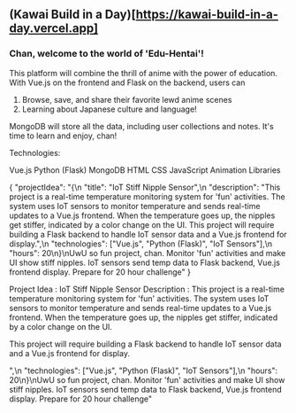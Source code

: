 ## (Kawai Build in a Day)[https://kawai-build-in-a-day.vercel.app]

### Chan, welcome to the world of 'Edu-Hentai'! 

This platform will combine the thrill of anime with the power of education. 
With Vue.js on the frontend and Flask on the backend, users can 

1. Browse, save, and share their favorite lewd anime scenes
2. Learning about Japanese culture and language! 

MongoDB will store all the data, including user collections and notes. It's time to learn and enjoy, chan!

Technologies:

Vue.js
Python (Flask)
MongoDB
HTML
CSS
JavaScript
Animation Libraries



{
    "projectIdea": "{\n    \"title\": \"IoT Stiff Nipple Sensor\",\n    \"description\": \"This project is a real-time temperature monitoring system for 'fun' activities. The system uses IoT sensors to monitor temperature and sends real-time updates to a Vue.js frontend. When the temperature goes up, the nipples get stiffer, indicated by a color change on the UI. This project will require building a Flask backend to handle IoT sensor data and a Vue.js frontend for display.\",\n    \"technologies\": [\"Vue.js\", \"Python (Flask)\", \"IoT Sensors\"],\n    \"hours\": 20\n}\nUwU so fun project, chan. Monitor 'fun' activities and make UI show stiff nipples. IoT sensors send temp data to Flask backend, Vue.js frontend display. Prepare for 20 hour challenge"
}

Project Idea : IoT Stiff Nipple Sensor 
Description : This project is a real-time temperature monitoring system for 'fun' activities. 
The system uses IoT sensors to monitor temperature and sends real-time updates to a Vue.js frontend. 
When the temperature goes up, the nipples get stiffer, indicated by a color change on the UI. 

This project will require building a Flask backend to handle IoT sensor data and a Vue.js frontend for display.


\",\n    \"technologies\": [\"Vue.js\", \"Python (Flask)\", \"IoT Sensors\"],\n    \"hours\": 20\n}\nUwU so fun project, chan. Monitor 'fun' activities and make UI show stiff nipples. IoT sensors send temp data to Flask backend, Vue.js frontend display. Prepare for 20 hour challenge"
